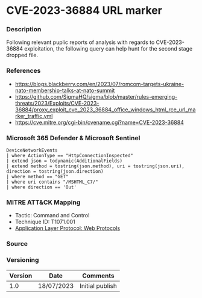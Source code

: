# CVE-2023-36884 URL marker

### Description

Following relevant puplic reports of analysis with regards to CVE-2023-36884 exploitation, the following query can help hunt for the second stage dropped file.

### References
- https://blogs.blackberry.com/en/2023/07/romcom-targets-ukraine-nato-membership-talks-at-nato-summit
- https://github.com/SigmaHQ/sigma/blob/master/rules-emerging-threats/2023/Exploits/CVE-2023-36884/proxy_exploit_cve_2023_36884_office_windows_html_rce_url_marker_traffic.yml
- https://cve.mitre.org/cgi-bin/cvename.cgi?name=CVE-2023-36884

### Microsoft 365 Defender & Microsoft Sentinel
```
DeviceNetworkEvents 
| where ActionType == "HttpConnectionInspected"
| extend json = todynamic(AdditionalFields)
| extend method = tostring(json.method), uri = tostring(json.uri), direction = tostring(json.direction)
| where method == "GET"
| where uri contains "/MSHTML_C7/"
| where direction == 'Out'
```

### MITRE ATT&CK Mapping
- Tactic: Command and Control
- Technique ID: T1071.001
- [Application Layer Protocol: Web Protocols](https://attack.mitre.org/techniques/T1071/001/)

### Source

### Versioning
| Version       | Date          | Comments                          |
| ------------- |---------------| ----------------------------------|
| 1.0           | 18/07/2023    | Initial publish                   |
